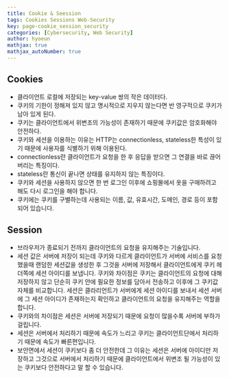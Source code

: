```yaml
---
title: Cookie & Seession
tags: Cookies Sessions Web-Security
key: page-cookie_session_security
categories: [Cybersecurity, Web Security]
author: hyoeun
mathjax: true
mathjax_autoNumber: true
---
```


## Cookies
* 클라이언트 로컬에 저장되는 key-value 쌍의 작은 데이터다.
* 쿠키의 기한이 정해져 있지 않고 명시적으로 지우지 않는다면 반 영구적으로 쿠키가 남아 있게 된다.
* 쿠키는 클라이언트에서 위변조의 가능성이 존재하기 때문에 쿠키값은 암호화해야 안전하다.
* 쿠키와 세션을 이용하는 이유는 HTTP는 connectionless, stateless한 특성이 있기 때문에 사용자를 식별하기 위해 이용된다.
* connectionless란 클라이언트가 요청을 한 후 응답을 받으면 그 연결을 바로 끊어버리는 특징이다.
* stateless란 통신이 끝나면 상태를 유지하지 않는 특징이다.
* 쿠키와 세션을 사용하지 않으면 한 번 로그인 이후에 쇼핑몰에서 옷을 구매하려고 해도 다시 로그인을 해야 합니다.
* 쿠키에는 쿠키를 구별하는데 사용되는 이름, 값, 유효시간, 도메인, 경로 등이 포함되어 있습니다.

## Session
* 브라우저가 종료되기 전까지 클라이언트의 요청을 유지해주는 기술입니다.
* 세션 값은 서버에 저장이 되는데 쿠키와 다르게 클라이언트가 서버에 서비스를 요청했을때 랜덤한 세션값을 생성한 후 그것을 서버에 저장해서 클라이언트에게 쿠키 헤더쪽에 세션 아이디를 보냅니다. 쿠키와 차이점은 쿠키는 클라이언트의 요청에 대해 저장하지 않고 단순히 쿠키 안에 필요한 정보를 담아서 전송하고 이후에 그 쿠키값 자체를 비교합니다. 세션은 클라리언트가 서버에게 세션 아이디를 보내서 세션 서버에 그 세션 아이디가 존재하는지 확인하고 클라이언트의 요청을 유지해주는 역할을 합니다.
* 쿠키와의 차이점은 세션은 서버에 저장되기 때문에 요청이 많을수록 서버에 부하가 걸립니다.
* 세션은 서버에서 처리하기 때문에 속도가 느리고 쿠키는 클라이언트단에서 처리하기 때문에 속도가 빠른편입니다.
* 보안면에서 세션이 쿠키보다 좀 더 안전한데 그 이유는 세션은 서버에 아이디만 저장하고 그것으로 서버에서 처리하기 때문에 클라이언트에서 위변조 될 가능성이 있는 쿠키보다 안전하다고 말 할 수 있습니다.